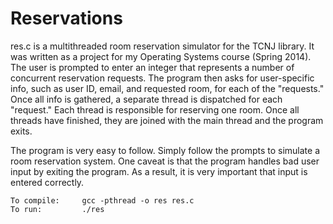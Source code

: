 # Reservations

res.c is a multithreaded room reservation simulator
for the TCNJ library. It was written as a project for my
Operating Systems course (Spring 2014). The user is prompted
to enter an integer that represents a number of concurrent
reservation requests. The program then asks for user-specific
info, such as user ID, email, and requested room, for each of
the "requests." Once all info is gathered, a separate thread
is dispatched for each "request." Each thread is responsible
for reserving one room. Once all threads have finished, they
are joined with the main thread and the program exits.

The program is very easy to follow. Simply follow the prompts
to simulate a room reservation system. One caveat is that the
program handles bad user input by exiting the program. As a
result, it is very important that input is entered correctly.

```
To compile:     gcc -pthread -o res res.c
To run:         ./res
```
